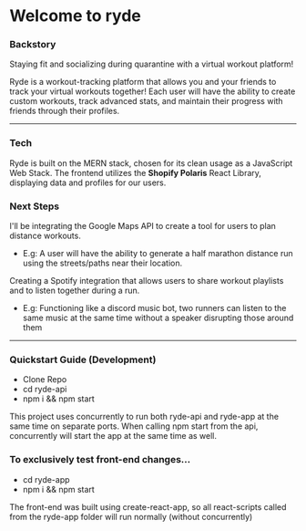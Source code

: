 # Welcome to ryde

### Backstory

Staying fit and socializing during quarantine with a virtual workout platform!

Ryde is a workout-tracking platform that allows you and your friends to track your virtual workouts together! Each user will have the ability to create custom workouts, track advanced stats, and maintain their progress with friends through their profiles.

---

### Tech

Ryde is built on the MERN stack, chosen for its clean usage as a JavaScript Web Stack. The frontend utilizes the **Shopify Polaris** React Library, displaying data and profiles for our users. 

### Next Steps

I'll be integrating the Google Maps API to create a tool for users to plan distance workouts.
- E.g: A user will have the ability to generate a half marathon distance run using the streets/paths near their location.

Creating a Spotify integration that allows users to share workout playlists and to listen together during a run.
- E.g: Functioning like a discord music bot, two runners can listen to the same music at the same time without a speaker disrupting those around them 

---

### Quickstart Guide (Development)
- Clone Repo
- cd ryde-api
- npm i && npm start

This project uses concurrently to run both ryde-api and ryde-app at the same time on separate ports. When calling npm start from the api, concurrently will start the app at the same time as well. 

### To exclusively test front-end changes...
- cd ryde-app
- npm i && npm start

The front-end was built using create-react-app, so all react-scripts called from the ryde-app folder will run normally (without concurrently)
